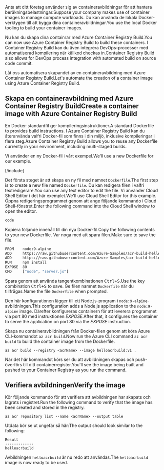 <span data-ttu-id="254ec-101">Anta att ditt företag använder sig av containeravbildningar för att hantera beräkningsbelastningar.</span><span class="sxs-lookup"><span data-stu-id="254ec-101">Suppose your company makes use of container images to manage compute workloads.</span></span> <span data-ttu-id="254ec-102">Du kan använda de lokala Docker-verktygen till att bygga dina containeravbildningar.</span><span class="sxs-lookup"><span data-stu-id="254ec-102">You use the local Docker tooling to build your container images.</span></span>

<span data-ttu-id="254ec-103">Nu kan du skapa dina containrar med Azure Container Registry Build.</span><span class="sxs-lookup"><span data-stu-id="254ec-103">You can now use Azure Container Registry Build to build these containers.</span></span> <span data-ttu-id="254ec-104">I Container Registry Build kan du även integrera DevOps-processer med automatiserad kompilering när källkod checkas in.</span><span class="sxs-lookup"><span data-stu-id="254ec-104">Container Registry Build also allows for DevOps process integration with automated build on source code commit.</span></span>

<span data-ttu-id="254ec-105">Låt oss automatisera skapandet av en containeravbildning med Azure Container Registry Build.</span><span class="sxs-lookup"><span data-stu-id="254ec-105">Let's automate the creation of a container image using Azure Container Registry Build.</span></span>

## <a name="create-a-container-image-with-azure-container-registry-build"></a><span data-ttu-id="254ec-106">Skapa en containeravbildning med Azure Container Registry Build</span><span class="sxs-lookup"><span data-stu-id="254ec-106">Create a container image with Azure Container Registry Build</span></span>

<span data-ttu-id="254ec-107">En Docker-standardfil ger kompileringsinstruktioner.</span><span class="sxs-lookup"><span data-stu-id="254ec-107">A standard Dockerfile to provides build instructions.</span></span> <span data-ttu-id="254ec-108">I Azure Container Registry Build kan du återanvända valfri Docker-fil som finns i din miljö, inklusive kompileringar i flera steg.</span><span class="sxs-lookup"><span data-stu-id="254ec-108">Azure Container Registry Build allows you to reuse any Dockerfile currently in your environment, including multi-staged builds.</span></span>

<span data-ttu-id="254ec-109">Vi använder en ny Docker-fil i vårt exempel.</span><span class="sxs-lookup"><span data-stu-id="254ec-109">We'll use a new Dockerfile for our example.</span></span> 

<!-- Activate the sandbox -->
[!include[](../../../includes/azure-sandbox-activate.md)]

<span data-ttu-id="254ec-110">Det första steget är att skapa en ny fil med namnet `Dockerfile`.</span><span class="sxs-lookup"><span data-stu-id="254ec-110">The first step is to create a new file named `Dockerfile`.</span></span> <span data-ttu-id="254ec-111">Du kan redigera filen i valfri textredigerare.</span><span class="sxs-lookup"><span data-stu-id="254ec-111">You can use any text editor to edit the file.</span></span> <span data-ttu-id="254ec-112">Vi använder Cloud Shell Editor i det här exemplet.</span><span class="sxs-lookup"><span data-stu-id="254ec-112">We'll use Cloud Shell Editor for this example.</span></span> <span data-ttu-id="254ec-113">Öppna redigeringsprogrammet genom att ange följande kommando i Cloud Shell-fönstret.</span><span class="sxs-lookup"><span data-stu-id="254ec-113">Enter the following command into the Cloud Shell window to open the editor.</span></span>

```bash
code
```

<span data-ttu-id="254ec-114">Kopiera följande innehåll till din nya Docker-fil.</span><span class="sxs-lookup"><span data-stu-id="254ec-114">Copy the following contents to your new Dockerfile.</span></span> <span data-ttu-id="254ec-115">Var noga med att spara filen.</span><span class="sxs-lookup"><span data-stu-id="254ec-115">Make sure to save the file.</span></span> 

```bash
FROM    node:9-alpine
ADD     https://raw.githubusercontent.com/Azure-Samples/acr-build-helloworld-node/master/package.json /
ADD     https://raw.githubusercontent.com/Azure-Samples/acr-build-helloworld-node/master/server.js /
RUN     npm install
EXPOSE  80
CMD     ["node", "server.js"]
```

<span data-ttu-id="254ec-116">Spara genom att använda tangentkombinationen <kbd>Ctrl+S</kbd>.</span><span class="sxs-lookup"><span data-stu-id="254ec-116">Use the key combination <kbd>Ctrl+S</kbd> to save.</span></span> <span data-ttu-id="254ec-117">Ge filen namnet `Dockerfile` när du tillfrågas.</span><span class="sxs-lookup"><span data-stu-id="254ec-117">Name the file `Dockerfile` when prompted.</span></span>

<span data-ttu-id="254ec-118">Den här konfigurationen lägger till ett Node.js-program i `node:9-alpine`-avbildningen.</span><span class="sxs-lookup"><span data-stu-id="254ec-118">This configuration adds a Node.js application to the `node:9-alpine` image.</span></span> <span data-ttu-id="254ec-119">Därefter konfigureras containern för att leverera programmet via port 80 med instruktionen *EXPOSE*.</span><span class="sxs-lookup"><span data-stu-id="254ec-119">After that, it configures the container to serve the application on port 80 via the *EXPOSE* instruction.</span></span>

<span data-ttu-id="254ec-120">Skapa nu containeravbildningen från Docker-filen genom att köra Azure CLI-kommandot `az acr build`.</span><span class="sxs-lookup"><span data-stu-id="254ec-120">Now run the Azure CLI command `az acr build` to build the container image from the Dockerfile.</span></span>

```azurecli
az acr build --registry <acrName> --image helloacrbuild:v1 .
```

<span data-ttu-id="254ec-121">När det här kommandot körs ser du att avbildningen skapas och push-överförs till ditt containerregister.</span><span class="sxs-lookup"><span data-stu-id="254ec-121">You'll see the image being built and pushed to your Container Registry as you run the command.</span></span>

## <a name="verify-the-image"></a><span data-ttu-id="254ec-122">Verifiera avbildningen</span><span class="sxs-lookup"><span data-stu-id="254ec-122">Verify the image</span></span>

<span data-ttu-id="254ec-123">Kör följande kommando för att verifiera att avbildningen har skapats och lagrats i registret.</span><span class="sxs-lookup"><span data-stu-id="254ec-123">Run the following command to verify that the image has been created and stored in the registry.</span></span>

```azurecli
az acr repository list --name <acrName> --output table
```

<span data-ttu-id="254ec-124">Utdata bör se ut ungefär så här:</span><span class="sxs-lookup"><span data-stu-id="254ec-124">The output should look similar to the following:</span></span>

```console
Result
-------------
helloacrbuild
```

<span data-ttu-id="254ec-125">Avbildningen `helloacrbuild` är nu redo att användas.</span><span class="sxs-lookup"><span data-stu-id="254ec-125">The `helloacrbuild` image is now ready to be used.</span></span>
